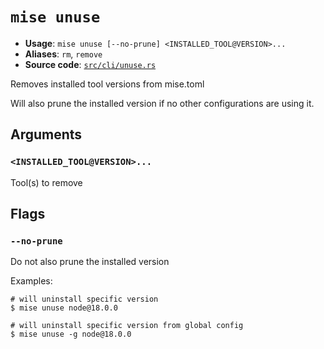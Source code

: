 # `mise unuse`

- **Usage**: `mise unuse [--no-prune] <INSTALLED_TOOL@VERSION>...`
- **Aliases**: `rm`, `remove`
- **Source code**: [`src/cli/unuse.rs`](https://github.com/jdx/mise/blob/main/src/cli/unuse.rs)

Removes installed tool versions from mise.toml

Will also prune the installed version if no other configurations are using it.

## Arguments

### `<INSTALLED_TOOL@VERSION>...`

Tool(s) to remove

## Flags

### `--no-prune`

Do not also prune the installed version

Examples:

```
# will uninstall specific version
$ mise unuse node@18.0.0

# will uninstall specific version from global config
$ mise unuse -g node@18.0.0
```
